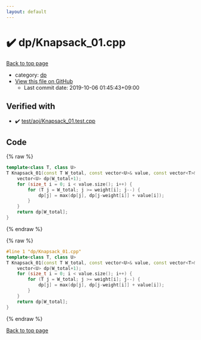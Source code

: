 ```yaml
---
layout: default
---
```


<!-- mathjax config similar to math.stackexchange -->
<script type="text/javascript" async
  src="https://cdnjs.cloudflare.com/ajax/libs/mathjax/2.7.5/MathJax.js?config=TeX-MML-AM_CHTML">
</script>
<script type="text/x-mathjax-config">
  MathJax.Hub.Config({
    TeX: { equationNumbers: { autoNumber: "AMS" }},
    tex2jax: {
      inlineMath: [ ['$','$'] ],
      processEscapes: true
    },
    "HTML-CSS": { matchFontHeight: false },
    displayAlign: "left",
    displayIndent: "2em"
  });
</script>

<script type="text/javascript" src="https://cdnjs.cloudflare.com/ajax/libs/jquery/3.4.1/jquery.min.js"></script>
<script src="https://cdn.jsdelivr.net/npm/jquery-balloon-js@1.1.2/jquery.balloon.min.js" integrity="sha256-ZEYs9VrgAeNuPvs15E39OsyOJaIkXEEt10fzxJ20+2I=" crossorigin="anonymous"></script>
<script type="text/javascript" src="../../assets/js/copy-button.js"></script>
<link rel="stylesheet" href="../../assets/css/copy-button.css" />


# :heavy_check_mark: dp/Knapsack_01.cpp

<a href="../../index.html">Back to top page</a>

* category: <a href="../../index.html#95687afb5d9a2a9fa39038f991640b0c">dp</a>
* <a href="{{ site.github.repository_url }}/blob/master/dp/Knapsack_01.cpp">View this file on GitHub</a>
    - Last commit date: 2019-10-06 01:45:43+09:00




## Verified with

* :heavy_check_mark: <a href="../../verify/test/aoj/Knapsack_01.test.cpp.html">test/aoj/Knapsack_01.test.cpp</a>


## Code

<a id="unbundled"></a>
{% raw %}
```cpp
template<class T, class U>
T Knapsack_01(const T W_total, const vector<U>& value, const vector<T>& weight) {
	vector<U> dp(W_total+1);
	for (size_t i = 0; i < value.size(); i++) {
		for (T j = W_total; j >= weight[i]; j--) {
			dp[j] = max(dp[j], dp[j-weight[i]] + value[i]);
		}
	}
	return dp[W_total];
}
```
{% endraw %}

<a id="bundled"></a>
{% raw %}
```cpp
#line 1 "dp/Knapsack_01.cpp"
template<class T, class U>
T Knapsack_01(const T W_total, const vector<U>& value, const vector<T>& weight) {
	vector<U> dp(W_total+1);
	for (size_t i = 0; i < value.size(); i++) {
		for (T j = W_total; j >= weight[i]; j--) {
			dp[j] = max(dp[j], dp[j-weight[i]] + value[i]);
		}
	}
	return dp[W_total];
}

```
{% endraw %}

<a href="../../index.html">Back to top page</a>

